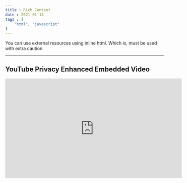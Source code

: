 ```yaml
---
title : Rich Content
date : 2021-01-13
tags : [
    "html", "javascript"
]
---
```


You can use external resources using inline html.
Which is, must be used with extra caution

<!--more-->
---

## YouTube Privacy Enhanced Embedded Video

<iframe width="560" height="315" src="https://www.youtube-nocookie.com/embed/Sklc_fQBmcs" title="YouTube video player" frameborder="0" allow="accelerometer; autoplay; clipboard-write; encrypted-media; gyroscope; picture-in-picture" allowfullscreen></iframe>
